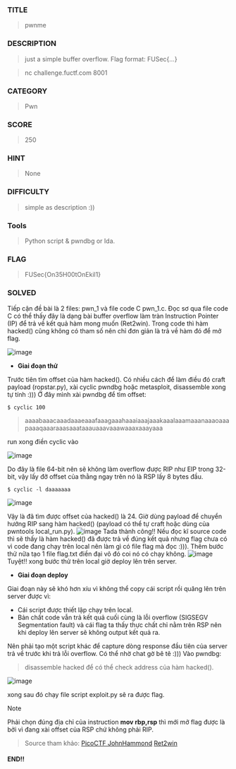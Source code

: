 ### TITLE
>pwnme
### DESCRIPTION
> just a simple buffer overflow. Flag format: FUSec{...}

>nc challenge.fuctf.com 8001
### CATEGORY
>Pwn
### SCORE
>250
### HINT
>None
### DIFFICULTY
>simple as description :))
### Tools
> Python script & pwndbg or Ida.
### FLAG
>FUSec{On35H00tOnEkil1}

### SOLVED
Tiếp cận đề bài là 2 files: pwn_1 và file code C pwn_1.c. Đọc sơ qua file code C có thể thấy đây là dạng bài buffer overflow làm tràn Instruction Pointer (IP) để trả về kết quả hàm mong muốn (Ret2win). Trong code thì hàm hacked() cũng không có tham số nên chỉ đơn giản là trả về hàm đó để mở flag.

![image](https://github.com/user-attachments/assets/4b119c4e-3ffd-46a7-8a80-9b3a28a550b8)

- __Giai đoạn thử__

Trước tiên tìm offset của hàm hacked(). Có nhiều cách để làm điều đó craft payload (ropstar.py), xài cyclic pwndbg hoặc metasploit, disassemble xong tự tính :))) Ở đây mình xài pwndbg để tìm offset:
```
$ cyclic 100
```
> aaaabaaacaaadaaaeaaafaaagaaahaaaiaaajaaakaaalaaamaaanaaaoaaapaaaqaaaraaasaaataaauaaavaaawaaaxaaayaaa

 run xong điền cyclic vào

![image](https://github.com/user-attachments/assets/635d454a-4c03-4987-b4c9-f64408781044)

Do đây là file 64-bit nên sẽ không làm overflow được RIP như EIP trong 32-bit, vậy lấy đỡ offset của thằng ngay trên nó là RSP lấy 8 bytes đầu.

```
$ cyclic -l daaaaaaa
```
![image](https://github.com/user-attachments/assets/9b348aba-4c87-48cd-bb7f-af709bbcb8df)

Vậy là đã tìm được offset của hacked() là 24. Giờ dùng payload để chuyển hướng RIP sang hàm hacked() (payload có thể tự craft hoặc dùng của pwntools local_run.py).
![image](https://github.com/uS3rR00t05/2024/assets/165979681/9e735278-21b3-4c58-add0-3c7f4fabd0f5)
Tada thành công!! Nếu đọc kĩ source code thì sẽ thấy là hàm hacked() đã được trả về đúng kết quả nhưng flag chưa có vì code đang chạy trên local nên làm gì có file flag mà đọc :))). Thêm bước thử nữa tạo 1 file flag.txt điền đại vô đó coi nó có chạy không.
![image](https://github.com/uS3rR00t05/2024/assets/165979681/6d385b28-ae73-48cb-9bce-cf26c084edbc)
Tuyệt!! xong bước thử trên local giờ deploy lên trên server.

- __Giai đoạn deploy__
  
Giai đoạn này sẽ khó hơn xíu vì không thể copy cái script rồi quăng lên trên server được vì:
- Cái script được thiết lập chạy trên local.
- Bản chất code vẫn trả kết quả cuối cùng là lỗi overflow (SIGSEGV Segmentation fault) và cái flag ta thấy thực chất chỉ nằm trên RSP nên khi deploy lên server sẽ không output kết quả ra. 

Nên phải tạo một script khác để capture dòng response đầu tiên của server trả về trước khi trả lỗi overflow. Có thể nhờ chat gờ bê tê :)))
Vào pwndbg:
>disassemble hacked để có thể check address của hàm hacked().

![image](https://github.com/uS3rR00t05/2024/assets/165979681/4314a9ad-45b8-4bf9-97d8-9490d164f666)

xong sau đó chạy file script exploit.py sẽ ra được flag.
>[!NOTE]
>Phải chọn đúng địa chỉ của instruction __mov rbp,rsp__ thì mới mở flag được là bởi vì đang xài offset của RSP chứ không phải RIP.

>Source tham khảo:
>[PicoCTF JohnHammond](https://www.youtube.com/watch?v=eg0gULifHFI)
>[Ret2win](https://www.youtube.com/watch?v=E4ZWJsGySoY&t=508s)
#### END!!
